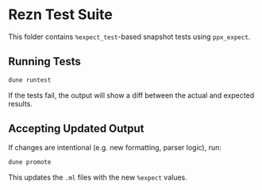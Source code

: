 # Rezn Test Suite

This folder contains `%expect_test`-based snapshot tests using `ppx_expect`.

## Running Tests

```bash
dune runtest
````

If the tests fail, the output will show a diff between the actual and expected results.

## Accepting Updated Output

If changes are intentional (e.g. new formatting, parser logic), run:

```bash
dune promote
```

This updates the `.ml` files with the new `%expect` values.
